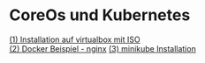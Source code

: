 # CoreOs und Kubernetes

[(1) Installation auf virtualbox mit ISO](doc/install.md)  
[(2) Docker Beispiel - nginx](doc/docker-nginx.md)
[(3) minikube Installation](doc/minikube-install.md)



 



